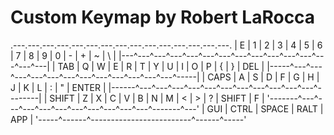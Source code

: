 # Custom Keymap by Robert LaRocca

.---.---.---.---.---.---.---.---.---.---.---.---.---.---.---.
| E | 1 | 2 | 3 | 4 | 5 | 6 | 7 | 8 | 9 | 0 | - | + | ~ | \ |
|---^---^---^---^---^---^---^---^---^---^---^---^---^---^---|
| TAB | Q | W | E | R | T | Y | U | I | O | P | { | } | DEL |
|-----^---^---^---^---^---^---^---^---^---^---^---^---^-----|
| CAPS | A | S | D | F | G | H | J | K | L | : | " |  ENTER |
|------^---^---^---^---^---^---^---^---^---^---^---^--------|
| SHIFT | Z | X | C | V | B | N | M | < | > | ? | SHIFT | F |
'-------^---^---^---^---^---^---^---^---^---^---^-------^---'
    | GUI | CTRL |          SPACE          | RALT | APP |
    '-----^------^-------------------------^------^-----'

